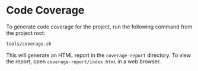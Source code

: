 # Code Coverage

To generate code coverage for the project, run the following command from the project root:

```sh
tools/coverage.sh
```

This will generate an HTML report in the `coverage-report` directory.  To view the report, open `coverage-report/index.html` in a web browser.
